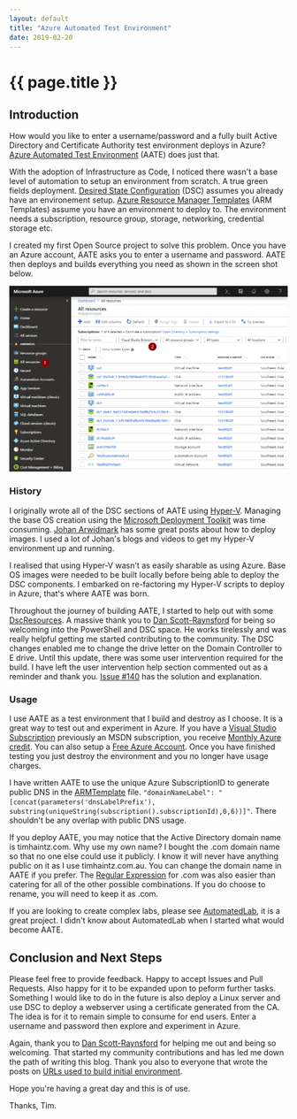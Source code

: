 ```yaml
---
layout: default
title: "Azure Automated Test Environment"
date: 2019-02-20
---
```

# {{ page.title }}

## Introduction

How would you like to enter a username/password and a fully built Active Directory and Certificate Authority test environment deploys in Azure? [Azure Automated Test Environment](https://github.com/timhaintz/aate) (AATE) does just that.

With the adoption of Infrastructure as Code, I noticed there wasn't a base level of automation to setup an environment from scratch. A true green fields deployment. [Desired State Configuration](https://docs.microsoft.com/en-us/powershell/dsc/overview/overview) (DSC) assumes you already have an environement setup. [Azure Resource Manager Templates](https://docs.microsoft.com/en-us/azure/azure-resource-manager/resource-group-authoring-templates) (ARM Templates) assume you have an environment to deploy to. The environment needs a subscription, resource group, storage, networking, credential storage etc.

I created my first Open Source project to solve this problem. Once you have an Azure account, AATE asks you to enter a username and password. AATE then deploys and builds everything you need as shown in the screen shot below.

![All resources](/assets/20190220/allResources.png)

### History

I originally wrote all of the DSC sections of AATE using [Hyper-V](https://docs.microsoft.com/en-us/virtualization/hyper-v-on-windows/about/). Managing the base OS creation using the [Microsoft Deployment Toolkit](https://www.microsoft.com/en-au/download/details.aspx?id=54259) was time consuming. [Johan Arwidmark](https://deploymentresearch.com/) has some great posts about how to deploy images. I used a lot of Johan's blogs and videos to get my Hyper-V environment up and running.

I realised that using Hyper-V wasn't as easily sharable as using Azure. Base OS images were needed to be built locally before being able to deploy the DSC components. I embarked on re-factoring my Hyper-V scripts to deploy in Azure, that's where AATE was born.

Throughout the journey of building AATE, I started to help out with some [DscResources](https://github.com/PowerShell/DscResources). A massive thank you to [Dan Scott-Raynsford](https://twitter.com/dscottraynsford) for being so welcoming into the PowerShell and DSC space. He works tirelessly and was really helpful getting me started contributing to the community. The DSC changes enabled me to change the drive letter on the Domain Controller to E drive. Until this update, there was some user intervention required for the build. I have left the user intervention help section commented out as a reminder and thank you. [Issue #140](https://github.com/PowerShell/StorageDsc/issues/140) has the solution and explanation.

### Usage

I use AATE as a test environment that I build and destroy as I choose. It is a great way to test out and experiment in Azure. If you have a [Visual Studio Subscription](https://visualstudio.microsoft.com/subscriptions/) previously an MSDN subscription, you receive [Monthly Azure credit](https://azure.microsoft.com/en-au/pricing/member-offers/credit-for-visual-studio-subscribers/). You can also setup a [Free Azure Account](https://azure.microsoft.com/en-au/free/). Once you have finished testing you just destroy the environment and you no longer have usage charges.

I have written AATE to use the unique Azure SubscriptionID to generate public DNS in the [ARMTemplate](https://github.com/timhaintz/aate/blob/master/AzureRM/ARMTemplate.json) file.
`"domainNameLabel": "[concat(parameters('dnsLabelPrefix'), substring(uniqueString(subscription().subscriptionId),0,6))]"`.
There shouldn't be any overlap with public DNS usage.

If you deploy AATE, you may notice that the Active Directory domain name is timhaintz.com. Why use my own name? I bought the .com domain name so that no one else could use it publicly. I know it will never have anything public on it as I use timhaintz.com.au. You can change the domain name in AATE if you prefer. The [Regular Expression](https://docs.microsoft.com/en-us/powershell/module/microsoft.powershell.core/about/about_regular_expressions?view=powershell-6) for .com was also easier than catering for all of the other possible combinations. If you do choose to rename, you will need to keep it as .com.

If you are looking to create complex labs, please see [AutomatedLab](https://github.com/AutomatedLab/AutomatedLab), it is a great project. I didn't know about AutomatedLab when I started what would become AATE.

## Conclusion and Next Steps

Please feel free to provide feedback. Happy to accept Issues and Pull Requests. Also happy for it to be expanded upon to peform further tasks. Something I would like to do in the future is also deploy a Linux server and use DSC to deploy a webserver using a certificate generated from the CA. The idea is for it to remain simple to consume for end users. Enter a username and password then explore and experiment in Azure.

Again, thank you to [Dan Scott-Raynsford](https://twitter.com/dscottraynsford) for helping me out and being so welcoming. That started my community contributions and has led me down the path of writing this blog. Thank you also to everyone that wrote the posts on [URLs used to build initial environment](https://github.com/timhaintz/aate#urls-used-to-build-initial-environment).

Hope you're having a great day and this is of use.

Thanks, Tim.
